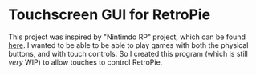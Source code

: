 # Touchscreen GUI for RetroPie
This project was inspired by "Nintimdo RP" project, which can be found [here](https://timee1994.weebly.com/nintimdo-rp.html).
I wanted to be able to be able to play games with both the physical buttons, and with touch controls. So I created this program (which is still *very* WIP) to allow touches to control RetroPie.
